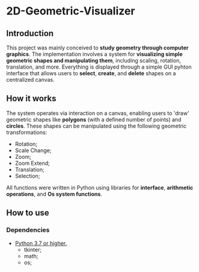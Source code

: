 # 2D-Geometric-Visualizer

## Introduction
This project was mainly conceived to <b>study geometry through computer graphics</b>. The implementation involves a system for <b>visualizing simple geometric shapes and manipulating them</b>, including scaling, rotation, translation, and more. Everything is displayed through a simple GUI pyhton interface that allows users to <b>select</b>, <b>create</b>, and <b>delete</b> shapes on a centralized canvas.

## How it works
The system operates via interaction on a canvas, enabling users to 'draw' geometric shapes like <b>polygons</b> (with a defined number of points) and <b>circles</b>. These shapes can be manipulated using the following geometric transformations:

<ul>
    <li>Rotation;</li>
    <li>Scale Change;</li>
    <li>Zoom;</li>
    <li>Zoom Extend;</li>
    <li>Translation;</li>
    <li>Selection;</li>
</ul>

All functions were written in Python using libraries for <b>interface</b>, <b>arithmetic operations</b>, and <b>Os system functions</b>.

## How to use



### Dependencies

<ul>
    <li><a href= "https://www.python.org/">Python 3.7 or higher.</a>
      <ul>
        <li>tkinter;</li>
        <li>math;</li>
        <li>os;</li>
      </ul>
    </li>
</ul>

